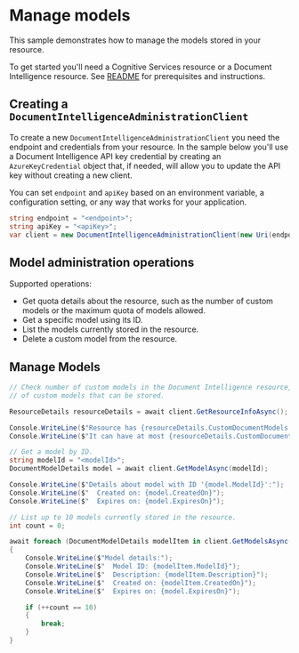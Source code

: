 # Manage models

This sample demonstrates how to manage the models stored in your resource.

To get started you'll need a Cognitive Services resource or a Document Intelligence resource. See [README][README] for prerequisites and instructions.

## Creating a `DocumentIntelligenceAdministrationClient`

To create a new `DocumentIntelligenceAdministrationClient` you need the endpoint and credentials from your resource. In the sample below you'll use a Document Intelligence API key credential by creating an `AzureKeyCredential` object that, if needed, will allow you to update the API key without creating a new client.

You can set `endpoint` and `apiKey` based on an environment variable, a configuration setting, or any way that works for your application.

```C# Snippet:CreateDocumentIntelligenceAdministrationClient
string endpoint = "<endpoint>";
string apiKey = "<apiKey>";
var client = new DocumentIntelligenceAdministrationClient(new Uri(endpoint), new AzureKeyCredential(apiKey));
```

## Model administration operations

Supported operations:
- Get quota details about the resource, such as the number of custom models or the maximum quota of models allowed.
- Get a specific model using its ID.
- List the models currently stored in the resource.
- Delete a custom model from the resource.

## Manage Models

```C# Snippet:DocumentIntelligenceSampleManageModelsAsync
// Check number of custom models in the Document Intelligence resource, and the maximum number
// of custom models that can be stored.

ResourceDetails resourceDetails = await client.GetResourceInfoAsync();

Console.WriteLine($"Resource has {resourceDetails.CustomDocumentModels.Count} custom models.");
Console.WriteLine($"It can have at most {resourceDetails.CustomDocumentModels.Limit} custom models.");

// Get a model by ID.
string modelId = "<modelId>";
DocumentModelDetails model = await client.GetModelAsync(modelId);

Console.WriteLine($"Details about model with ID '{model.ModelId}':");
Console.WriteLine($"  Created on: {model.CreatedOn}");
Console.WriteLine($"  Expires on: {model.ExpiresOn}");

// List up to 10 models currently stored in the resource.
int count = 0;

await foreach (DocumentModelDetails modelItem in client.GetModelsAsync())
{
    Console.WriteLine($"Model details:");
    Console.WriteLine($"  Model ID: {modelItem.ModelId}");
    Console.WriteLine($"  Description: {modelItem.Description}");
    Console.WriteLine($"  Created on: {modelItem.CreatedOn}");
    Console.WriteLine($"  Expires on: {model.ExpiresOn}");

    if (++count == 10)
    {
        break;
    }
}
```

[README]: https://github.com/Azure/azure-sdk-for-net/tree/main/sdk/documentintelligence/Azure.AI.DocumentIntelligence#getting-started
